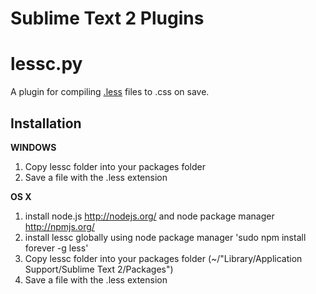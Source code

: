 Sublime Text 2 Plugins
===============================================

lessc.py
========

A plugin for compiling [.less](http://lesscss.org/) files to .css on save.

Installation
------------

**WINDOWS**

1.  Copy lessc folder into your packages folder
2.  Save a file with the .less extension


**OS X**

1.  install node.js http://nodejs.org/ and node package manager http://npmjs.org/
2.  install lessc globally using node package manager 'sudo npm install forever -g less'
4.  Copy lessc folder into your packages folder (~/"Library/Application Support/Sublime Text 2/Packages")
5.  Save a file with the .less extension